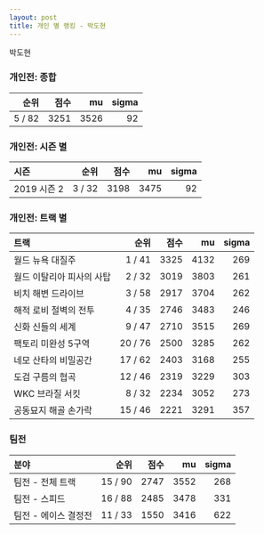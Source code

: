 ```yaml
---
layout: post
title: 개인 별 랭킹 - 박도현
---
```


박도현

### 개인전: 종합

| 순위 | 점수 | mu | sigma |
|---:|---:|---:|---:|
| 5 / 82 | 3251 | 3526 | 92 |

### 개인전: 시즌 별

| 시즌 | 순위 | 점수 | mu | sigma |
|:---|---:|---:|---:|---:|
| 2019 시즌 2 | 3 / 32 | 3198 | 3475 | 92 |

### 개인전: 트랙 별

| 트랙 | 순위 | 점수 | mu | sigma |
|:---|---:|---:|---:|---:|
| 월드 뉴욕 대질주 | 1 / 41 | 3325 | 4132 | 269 |
| 월드 이탈리아 피사의 사탑 | 2 / 32 | 3019 | 3803 | 261 |
| 비치 해변 드라이브 | 3 / 58 | 2917 | 3704 | 262 |
| 해적 로비 절벽의 전투 | 4 / 35 | 2746 | 3483 | 246 |
| 신화 신들의 세계 | 9 / 47 | 2710 | 3515 | 269 |
| 팩토리 미완성 5구역 | 20 / 76 | 2500 | 3285 | 262 |
| 네모 산타의 비밀공간 | 17 / 62 | 2403 | 3168 | 255 |
| 도검 구름의 협곡 | 12 / 46 | 2319 | 3229 | 303 |
| WKC 브라질 서킷 | 8 / 32 | 2234 | 3052 | 273 |
| 공동묘지 해골 손가락 | 15 / 46 | 2221 | 3291 | 357 |

### 팀전

| 분야 | 순위 | 점수 | mu | sigma |
|:---|---:|---:|---:|---:|
| 팀전 - 전체 트랙 | 15 / 90 | 2747 | 3552 | 268 |
| 팀전 - 스피드 | 16 / 88 | 2485 | 3478 | 331 |
| 팀전 - 에이스 결정전 | 11 / 33 | 1550 | 3416 | 622 |
